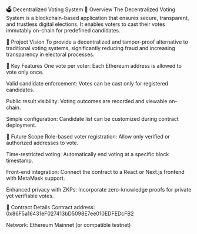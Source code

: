 🗳️ Decentralized Voting System
🔎 Overview
The Decentralized Voting System is a blockchain-based application that ensures secure, transparent, and trustless digital elections. It enables voters to cast their votes immutably on-chain for predefined candidates.

🎯 Project Vision
To provide a decentralized and tamper-proof alternative to traditional voting systems, significantly reducing fraud and increasing transparency in electoral processes.

🌟 Key Features
One vote per voter: Each Ethereum address is allowed to vote only once.

Valid candidate enforcement: Votes can be cast only for registered candidates.

Public result visibility: Voting outcomes are recorded and viewable on-chain.

Simple configuration: Candidate list can be customized during contract deployment.

🚧 Future Scope
Role-based voter registration: Allow only verified or authorized addresses to vote.

Time-restricted voting: Automatically end voting at a specific block timestamp.

Front-end integration: Connect the contract to a React or Next.js frontend with MetaMask support.

Enhanced privacy with ZKPs: Incorporate zero-knowledge proofs for private yet verifiable votes.

📜 Contract Details
Contract address:  0x86F5a16431eF027413bD5098E7ee010EDFEDcFB2

Network: Ethereum Mainnet (or compatible testnet)


